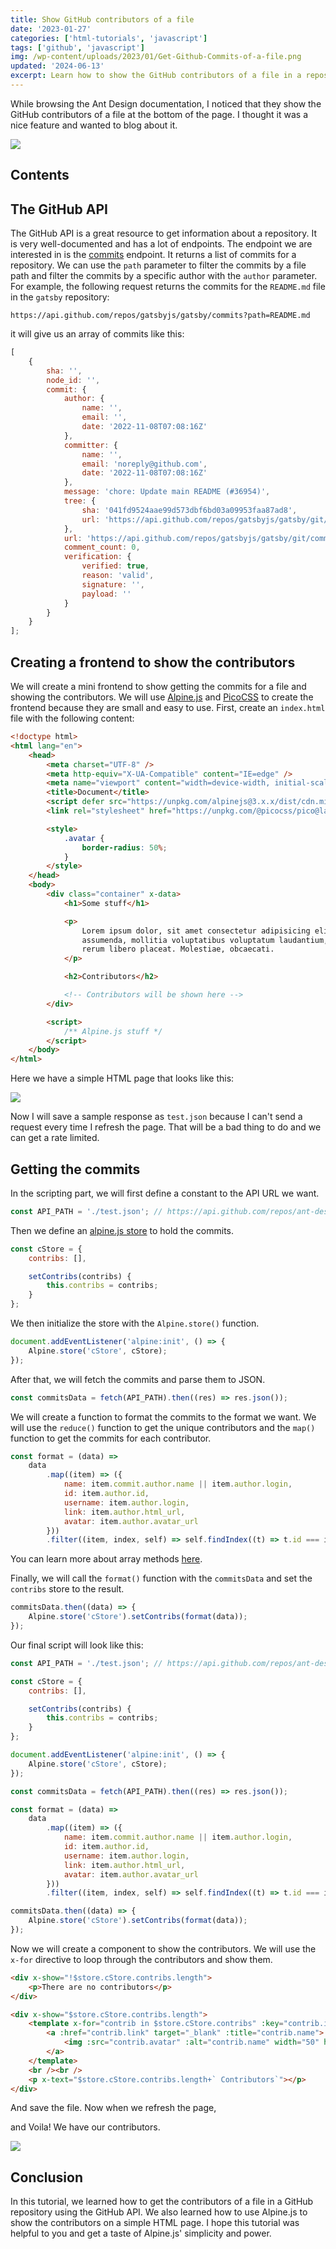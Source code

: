 ```yaml
---
title: Show GitHub contributors of a file
date: '2023-01-27'
categories: ['html-tutorials', 'javascript']
tags: ['github', 'javascript']
img: /wp-content/uploads/2023/01/Get-Github-Commits-of-a-file.png
updated: '2024-06-13'
excerpt: Learn how to show the GitHub contributors of a file in a repository using the GitHub API and Alpine.js.
---
```


While browsing the Ant Design documentation, I noticed that they show the GitHub contributors of a file at the bottom of the page. I thought it was a nice feature and wanted to blog about it.

![](https://user-images.githubusercontent.com/76736580/215069794-05144e8e-03d9-4c72-aa07-595e1ce8446c.png)

## Contents

## The GitHub API

The GitHub API is a great resource to get information about a repository. It is very well-documented and has a lot of endpoints. The endpoint we are interested in is the [commits](https://docs.github.com/en/rest/reference/repos#commits) endpoint. It returns a list of commits for a repository. We can use the `path` parameter to filter the commits by a file path and filter the commits by a specific author with the `author` parameter. For example, the following request returns the commits for the `README.md` file in the `gatsby` repository:

```
https://api.github.com/repos/gatsbyjs/gatsby/commits?path=README.md
```

it will give us an array of commits like this:

```js
[
	{
		sha: '',
		node_id: '',
		commit: {
			author: {
				name: '',
				email: '',
				date: '2022-11-08T07:08:16Z'
			},
			committer: {
				name: '',
				email: 'noreply@github.com',
				date: '2022-11-08T07:08:16Z'
			},
			message: 'chore: Update main README (#36954)',
			tree: {
				sha: '041fd9524aae99d573dbf6bd03a09953faa87ad8',
				url: 'https://api.github.com/repos/gatsbyjs/gatsby/git/trees/041fd9524aae99d573dbf6bd03a09953faa87ad8'
			},
			url: 'https://api.github.com/repos/gatsbyjs/gatsby/git/commits/5e8e621bef0d4244f718d3b42d668d63504260e7',
			comment_count: 0,
			verification: {
				verified: true,
				reason: 'valid',
				signature: '',
				payload: ''
			}
		}
	}
];
```

## Creating a frontend to show the contributors

We will create a mini frontend to show getting the commits for a file and showing the contributors. We will use [Alpine.js](https://alpinejs.dev) and [PicoCSS](https://picocss.com) to create the frontend because they are small and easy to use. First, create an `index.html` file with the following content:

```html
<!doctype html>
<html lang="en">
	<head>
		<meta charset="UTF-8" />
		<meta http-equiv="X-UA-Compatible" content="IE=edge" />
		<meta name="viewport" content="width=device-width, initial-scale=1.0" />
		<title>Document</title>
		<script defer src="https://unpkg.com/alpinejs@3.x.x/dist/cdn.min.js"></script>
		<link rel="stylesheet" href="https://unpkg.com/@picocss/pico@latest/css/pico.min.css" />

		<style>
			.avatar {
				border-radius: 50%;
			}
		</style>
	</head>
	<body>
		<div class="container" x-data>
			<h1>Some stuff</h1>

			<p>
				Lorem ipsum dolor, sit amet consectetur adipisicing elit. A quasi nobis in. Neque harum
				assumenda, mollitia voluptatibus voluptatum laudantium, magnam quasi ipsum error voluptas at
				rerum libero placeat. Molestiae, obcaecati.
			</p>

			<h2>Contributors</h2>

			<!-- Contributors will be shown here -->
		</div>

		<script>
			/** Alpine.js stuff */
		</script>
	</body>
</html>
```

Here we have a simple HTML page that looks like this:

![](https://user-images.githubusercontent.com/76736580/215071221-5f137fc7-dd43-48da-b728-7ef59924952c.png)

Now I will save a sample response as `test.json` because I can't send a request every time I refresh the page. That will be a bad thing to do and we can get a rate limited.

## Getting the commits

In the scripting part, we will first define a constant to the API URL we want.

```javascript
const API_PATH = './test.json'; // https://api.github.com/repos/ant-design/ant-design/commits?path=components/button/index.en-US.md
```

Then we define an [alpine.js store](https://alpinejs.dev/globals/alpine-store) to hold the commits.

```javascript
const cStore = {
	contribs: [],

	setContribs(contribs) {
		this.contribs = contribs;
	}
};
```

We then initialize the store with the `Alpine.store()` function.

```javascript
document.addEventListener('alpine:init', () => {
	Alpine.store('cStore', cStore);
});
```

After that, we will fetch the commits and parse them to JSON.

```javascript
const commitsData = fetch(API_PATH).then((res) => res.json());
```

We will create a function to format the commits to the format we want. We will use the `reduce()` function to get the unique contributors and the `map()` function to get the commits for each contributor.

```javascript
const format = (data) =>
	data
		.map((item) => ({
			name: item.commit.author.name || item.author.login,
			id: item.author.id,
			username: item.author.login,
			link: item.author.html_url,
			avatar: item.author.avatar_url
		}))
		.filter((item, index, self) => self.findIndex((t) => t.id === item.id) === index);
```

You can learn more about array methods [here](https://www.tronic247.com/learn-all-the-array-methods-in-javascript/).

Finally, we will call the `format()` function with the `commitsData` and set the `contribs` store to the result.

```javascript
commitsData.then((data) => {
	Alpine.store('cStore').setContribs(format(data));
});
```

Our final script will look like this:

```javascript
const API_PATH = './test.json'; // https://api.github.com/repos/ant-design/ant-design/commits?path=components/button/index.en-US.md

const cStore = {
	contribs: [],

	setContribs(contribs) {
		this.contribs = contribs;
	}
};

document.addEventListener('alpine:init', () => {
	Alpine.store('cStore', cStore);
});

const commitsData = fetch(API_PATH).then((res) => res.json());

const format = (data) =>
	data
		.map((item) => ({
			name: item.commit.author.name || item.author.login,
			id: item.author.id,
			username: item.author.login,
			link: item.author.html_url,
			avatar: item.author.avatar_url
		}))
		.filter((item, index, self) => self.findIndex((t) => t.id === item.id) === index);

commitsData.then((data) => {
	Alpine.store('cStore').setContribs(format(data));
});
```

Now we will create a component to show the contributors. We will use the `x-for` directive to loop through the contributors and show them.

```html
<div x-show="!$store.cStore.contribs.length">
	<p>There are no contributors</p>
</div>

<div x-show="$store.cStore.contribs.length">
	<template x-for="contrib in $store.cStore.contribs" :key="contrib.id">
		<a :href="contrib.link" target="_blank" :title="contrib.name">
			<img :src="contrib.avatar" :alt="contrib.name" width="50" height="50" class="avatar" />
		</a>
	</template>
	<br /><br />
	<p x-text="$store.cStore.contribs.length+` Contributors`"></p>
</div>
```

And save the file. Now when we refresh the page,

and Voila! We have our contributors.

![](https://user-images.githubusercontent.com/76736580/215093403-74616c20-cee9-4349-af24-116a9069f970.png)

## Conclusion

In this tutorial, we learned how to get the contributors of a file in a GitHub repository using the GitHub API. We also learned how to use Alpine.js to show the contributors on a simple HTML page. I hope this tutorial was helpful to you and get a taste of Alpine.js' simplicity and power.
